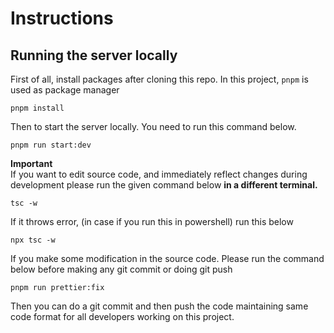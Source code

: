 # Instructions

## Running the server locally

First of all, install packages after cloning this repo. In this project, `pnpm` is used as package manager
```console
pnpm install

```

Then to start the server locally. You need to run this command below.
```console
pnpm run start:dev
```

**Important**    
If you want to edit source code, and immediately reflect changes during development please run the given command below **in a different terminal.**

```console
tsc -w
```
If it throws error, (in case if you run this in powershell) run this below

```console
npx tsc -w
```
If you make some modification in the source code. Please run the command below before making any git commit or doing git push

```console
pnpm run prettier:fix
```
Then you can do a git commit and then push the code maintaining same code format for all developers working on this project.
